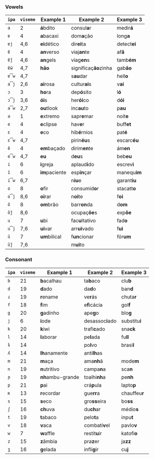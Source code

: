 ### Vowels

| `ipa` | `viseme` | Example 1         | Example 2             | Example 3     |
|-------|----------|-------------------|-----------------------|---------------|
| `a`   | 2        | **á**bdito        | consul**a**r          | medir**á**    |
| `ɐ`   | 4        | **a**bacaxi       | dom**a**ção           | long**a**     |
| `ɐj`  | 4,6      | **ei**dético      | dir**ei**ta           | detect**ei**  |
| `ɐ̃`  | 4        | **an**verso       | viaj**an**te          | af**ã**       |
| `ɐ̃j̃`| 4,6      | **an**gels        | viag**en**s           | tamb**ém**    |
| `ɐ̃w̃`| 4,7      | **hão**           | significaç**ão**zinha | gab**ão**     |
| `ɐ͡w` | 4,7      |                   | s**au**dar            | hell**o**     |
| `a͡j` | 2,6      | **ai**rosa        | cultur**ai**s         | v**ai**       |
| `ɔ`   | 3        | **ho**ra          | dep**ó**sito          | l**ó**        |
| `ɔ͡j` | 3,6      | **ói**s           | her**ói**co           | d**ói**       |
| `a͡w` | 2,7      | **ou**tlook       | inc**au**to           | p**au**       |
| `ə`   | 1        | **e**xtremo       | sapr**e**mar          | noit**e**     |
| `e`   | 4        | **e**clipse       | hav**e**r             | buff**et**    |
| `ɛ`   | 4        | **e**co           | hib**é**rnios         | pat**é**      |
| `ɛ͡w` | 4,7      |                   | pirin**éu**s          | escarc**éu**  |
| `ẽ`  | 4        | **em**baçado      | dirim**en**te         | ám**en**      |
| `e͡w` | 4,7      | **eu**            | d**eu**s              | beb**eu**     |
| `i`   | 6        | **i**greja        | aplaud**i**do         | escrev**i**   |
| `ĩ`  | 6        | **im**paciente    | esp**in**çar          | manequ**im**  |
| `i͡w` | 6,7      |                   | n**iu**e              | garant**iu**  |
| `o`   | 8        | **o**fir          | consumid**o**r        | stacatt**o**  |
| `o͡j` | 8,6      | **oi**rar         | n**oi**te             | f**oi**       |
| `õ`  | 8        | **om**brão        | barr**on**da          | d**om**       |
| `õj̃`| 8,6      |                   | ocupaç**õe**s         | exp**õe**     |
| `u`   | 7        | **u**bi           | fac**u**ltativo       | fad**o**      |
| `u͡j` | 7,6      | **ui**var         | arr**ui**vado         | f**ui**       |
| `ũ`  | 7        | **um**bilical     | f**un**cionar         | fór**um**     |
| `ũj̃`| 7,6      |                   | m**ui**to             |               |

### Consonant

| `ipa` | `viseme` | Example 1         | Example 2             | Example 3     |
|-------|----------|-------------------|-----------------------|---------------|
| `b`   | 21       | **b**acalhau      | ta**b**aco            | clu**b**      |
| `d`   | 19       | **d**ado          | da**d**o              | ban**d**      |
| `ɾ`   | 19       | **r**ename        | ve**r**ás             | chuta**r**    |
| `f`   | 18       | **f**im           | e**f**icácia          | gol**f**      |
| `g`   | 20       | **g**adinho       | ape**g**o             | blo**g**      |
| `j`   | 6        | **i**ode          | desassoc**i**ado      | substitu**i** |
| `k`   | 20       | **k**iwi          | trafi**c**ado         | sna**ck**     |
| `l`   | 14       | **l**aborar       | pe**l**ada            | fu**ll**      |
| `ɫ`   | 14       |                   | po**l**vo             | brasi**l**    |
| `ʎ`   | 14       | **lh**anamente    | anti**lh**as          |               |
| `m`   | 21       | **m**aça          | ama**nh**ã            | mode**m**     |
| `n`   | 19       | **n**utritivo     | campa**n**a           | sca**n**      |
| `ɲ`   | 19       | **nh**ambu-grande | toalhi**nh**a         | pe**nh**      |
| `p`   | 21       | **p**ai           | crá**p**ula           | lapto**p**    |
| `ʀ`   | 13       | **r**ecordar      | gue**rr**a            | chauffeu**r** |
| `s`   | 15       | **s**eco          | gro**ss**eira         | bo**ss**      |
| `ʃ`   | 16       | **ch**uva         | du**ch**ar            | médio**s**    |
| `t`   | 19       | **t**abaco        | pelo**t**a            | inpu**t**     |
| `v`   | 18       | **v**aca          | combatí**v**el        | pavlo**v**    |
| `w`   | 7        | **w**affle        | restit**u**ir         | katofi**o**   |
| `z`   | 15       | **z**âmbia        | pra**z**er            | ja**zz**      |
| `ʒ`   | 16       | **g**elada        | infli**g**ir          | cu**j**       |